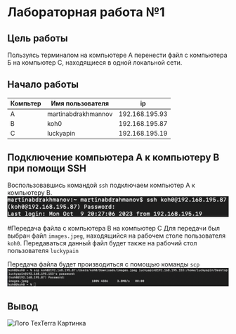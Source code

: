 # Лабораторная работа №1
## Цель работы
Пользуясь терминалом на компьютере А перенести файл с компьютера Б на компьютер С, находящиеся в одной локальной сети.

## Начало работы
|Компьтер|Имя пользователя|ip|
|--------|----------------|--|
|   A    |martinabdrakhmannov|192.168.195.93|
|   B    |koh0|192.168.195.87|
|   C    |luckyapin|192.168.195.19|

## Подключение компьютера A к компьютеру B при помощи SSH
Воспользовавшись командой `ssh` подключаем компьютер A к компьютеру B.
![SSH](./img/ssh.png)

#Передача файла с компьютера B на компьютер C
Для передачи был выбран файл `images.jpeg`, находящийся на рабочем столе пользователя `koh0`.
Передаваться данный файл будет также на рабочий стол пользователя `luckypain`

Передача файла будет производиться с помощью команды `scp`
![SCP](./img/scp.png)
## Вывод ##
![Лого TexTerra](/upload/firmenniy-stil/footer-logo-svg.svg "Наш логотип") Картинка
